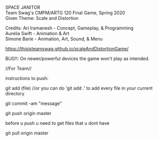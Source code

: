 SPACE JANITOR  
Team Swag's CMPM/ARTG 120 Final Game, Spring 2020  
Given Theme: Scale and Distortion  

Credits:
Ari Iramanesh - Concept, Gameplay, & Programming  
Aurelia Swift - Animation & Art  
Simone Barie  - Animation, Art, Sound, & Menu  

https://thisisteamswag.github.io/scaleAndDistortionGame/

BUG!!: On newer/powerful devices the game won't play as intended.

//For Team//

instructions to push:

git add (file) //or you can do 'git add .' to add every file in your current directory

git commit -am "message"

git push origin master

before u push u need to get files that u dont have

git pull origin master
